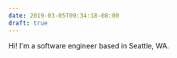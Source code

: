 ```yaml
---
date: 2019-03-05T09:34:18-08:00
draft: true
---
```


Hi! I'm a software engineer based in Seattle, WA.